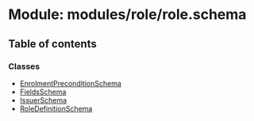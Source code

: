 # Module: modules/role/role.schema

## Table of contents

### Classes

- [EnrolmentPreconditionSchema](../classes/modules_role_role_schema.EnrolmentPreconditionSchema.md)
- [FieldsSchema](../classes/modules_role_role_schema.FieldsSchema.md)
- [IssuerSchema](../classes/modules_role_role_schema.IssuerSchema.md)
- [RoleDefinitionSchema](../classes/modules_role_role_schema.RoleDefinitionSchema.md)
